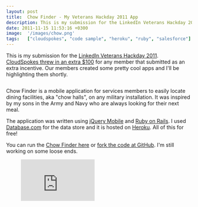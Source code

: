 ```yaml
---
layout: post
title:  Chow Finder - My Veterans Hackday 2011 App
description: This is my submission for the LinkedIn Veterans Hackday 2011 . CloudSpokes threw in an extra $100 for any member that submitted as an extra incentive. Our members created some pretty cool apps and Ill be highlighting them shortly. Chow Finder is a mobile application for services members to easily locate dining facilities, aka chow halls, on any military installation. It was inspired by my sons in the Army and Navy who are always looking for their next meal. The application was written using jQue
date: 2011-11-15 11:53:16 +0300
image:  '/images/chow.png'
tags:   ["cloudspokes", "code sample", "heroku", "ruby", "salesforce"]
---
```

<p>This is my submission for the <a href="http://veterans2011.linkedin.com/">LinkedIn Veterans Hackday 2011</a>. <a href="http://blog.cloudspokes.com/2011/11/veterans-hackday-2011-get-involved.html">CloudSpokes threw in an extra $100</a> for any member that submitted as an extra incentive. Our members created some pretty cool apps and I'll be highlighting them shortly.</p>
<p><img src="http://res.cloudinary.com/blog-jeffdouglas-com/image/upload/v1400327750/chow-finder1_etamho.png" alt="" ></p>
<p>Chow Finder is a mobile application for services members to easily locate dining facilities, aka "chow halls", on any military installation. It was inspired by my sons in the Army and Navy who are always looking for their next meal.</p>
<p>The application was written using <a href="http://jquerymobile.com/">jQuery Mobile</a> and <a href="http://rubyonrails.org/">Ruby on Rails</a>. I used <a href="http://database.com">Database.com</a> for the data store and it is hosted on <a href="http://www.heroku.com">Heroku</a>. All of this for free!</p>
<p>You can run the <a href="http://chow-finder.herokuapp.com">Chow Finder here</a> or <a href="https://github.com/jeffdonthemic/Chow-Finder">fork the code at GitHub</a>. I'm still working on some loose ends.</p>
<figure class="kg-card kg-embed-card"><iframe width="200" height="113" src="https://www.youtube.com/embed/eCyVbFne12Q?feature=oembed" frameborder="0" allow="accelerometer; autoplay; clipboard-write; encrypted-media; gyroscope; picture-in-picture" allowfullscreen></iframe></figure>
